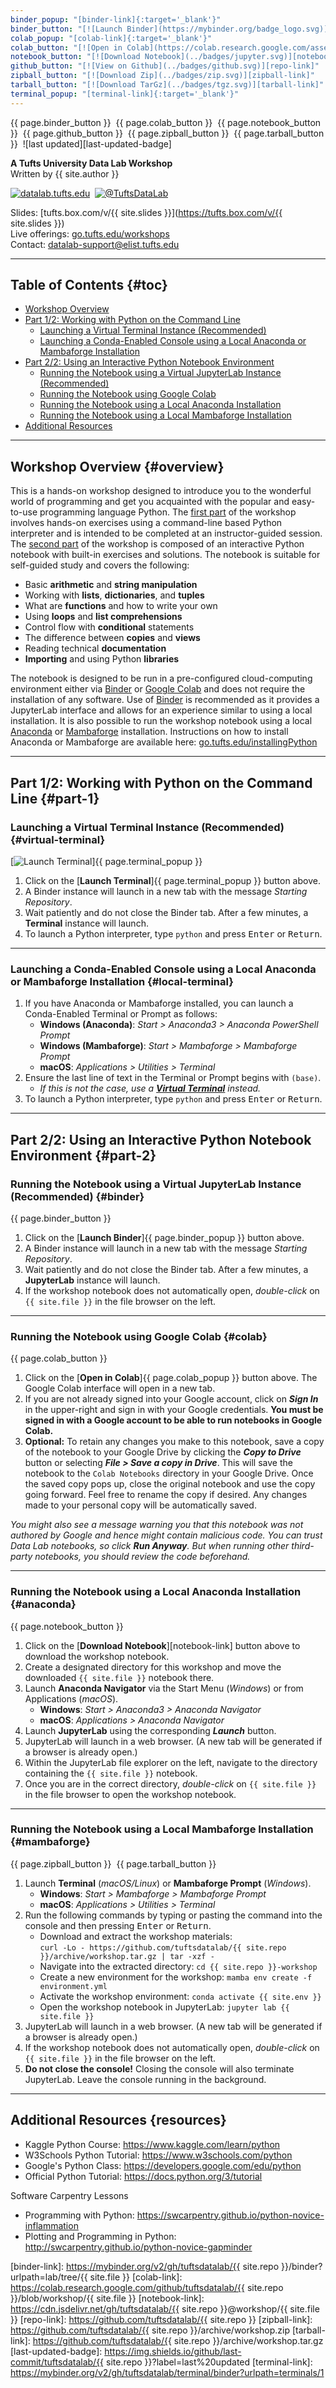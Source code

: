 ```yaml
---
binder_popup: "[binder-link]{:target='_blank'}"
binder_button: "[![Launch Binder](https://mybinder.org/badge_logo.svg)][binder-link]{:target='_blank'}"
colab_popup: "[colab-link]{:target='_blank'}"
colab_button: "[![Open in Colab](https://colab.research.google.com/assets/colab-badge.svg)][colab-link]{:target='_blank'}"
notebook_button: "[![Download Notebook](../badges/jupyter.svg)][notebook-link]"
github_button: "[![View on Github](../badges/github.svg)][repo-link]"
zipball_button: "[![Download Zip](../badges/zip.svg)][zipball-link]"
tarball_button: "[![Download TarGz](../badges/tgz.svg)][tarball-link]"
terminal_popup: "[terminal-link]{:target='_blank'}"
---
```


{{ page.binder_button }}&nbsp;
{{ page.colab_button }}&nbsp;
{{ page.notebook_button }}&nbsp;
{{ page.github_button }}&nbsp;
{{ page.zipball_button }}&nbsp;
{{ page.tarball_button }}&nbsp;
![last updated][last-updated-badge]

**A Tufts University Data Lab Workshop**\
Written by {{ site.author }}

[![datalab.tufts.edu](../badges/datalab.svg)](https://sites.tufts.edu/datalab)&nbsp;
[![@TuftsDataLab](../badges/twitter.svg)](https://twitter.com/intent/follow?screen_name=tuftsdatalab)

Slides: [tufts.box.com/v/{{ site.slides }}](https://tufts.box.com/v/{{ site.slides }})\
Live offerings: [go.tufts.edu/workshops](https://go.tufts.edu/workshops)\
Contact: <datalab-support@elist.tufts.edu>

---
## Table of Contents {#toc}

- [Workshop Overview](#overview)
- [Part 1/2: Working with Python on the Command Line](#part-1)
    - [Launching a Virtual Terminal Instance (Recommended)](#virtual-terminal)
    - [Launching a Conda-Enabled Console using a Local Anaconda or Mambaforge Installation](#local-terminal)
- [Part 2/2: Using an Interactive Python Notebook Environment](#part-2)
    - [Running the Notebook using a Virtual JupyterLab Instance (Recommended)](#binder)
    - [Running the Notebook using Google Colab](#colab)
    - [Running the Notebook using a Local Anaconda Installation](#anaconda)
    - [Running the Notebook using a Local Mambaforge Installation](#mambaforge)
- [Additional Resources](#resources)

---
## Workshop Overview {#overview}

This is a hands-on workshop designed to introduce you to the wonderful world of programming and get you acquainted with the popular and easy-to-use programming language Python. The [first part](#part-1) of the workshop involves hands-on exercises using a command-line based Python interpreter and is intended to be completed at an instructor-guided session. The [second part](#part-2) of the workshop is composed of an interactive Python notebook with built-in exercises and solutions. The notebook is suitable for self-guided study and covers the following:

- Basic **arithmetic** and **string manipulation**
- Working with **lists**, **dictionaries**, and **tuples**
- What are **functions** and how to write your own
- Using **loops** and **list comprehensions**
- Control flow with **conditional** statements
- The difference between **copies** and **views**
- Reading technical **documentation**
- **Importing** and using Python **libraries**

The notebook is designed to be run in a pre-configured cloud-computing environment either via [Binder](#binder) or [Google Colab](#colab) and does not require the installation of any software. Use of [Binder](#binder) is recommended as it provides a JupyterLab interface and allows for an experience similar to using a local installation. It is also possible to run the workshop notebook using a local [Anaconda](#anaconda) or [Mambaforge](#mambaforge) installation. Instructions on how to install Anaconda or Mambaforge are available here: [go.tufts.edu/installingPython](https://go.tufts.edu/installingPython)

---
## Part 1/2: Working with Python on the Command Line {#part-1}

### Launching a Virtual Terminal Instance (Recommended) {#virtual-terminal}

[![Launch Terminal](../badges/terminal.svg)]{{ page.terminal_popup }}

1. Click on the [**Launch Terminal**]{{ page.terminal_popup }} button above.
2. A Binder instance will launch in a new tab with the message *Starting Repository*.
3. Wait patiently and do not close the Binder tab. After a few minutes, a **Terminal** instance will launch.
4. To launch a Python interpreter, type `python` and press <kbd>Enter</kbd> or <kbd>Return</kbd>.

---
### Launching a Conda-Enabled Console using a Local Anaconda or Mambaforge Installation {#local-terminal}

1. If you have Anaconda or Mambaforge installed, you can launch a Conda-Enabled Terminal or Prompt as follows:
    - **Windows (Anaconda)**: *Start > Anaconda3 > Anaconda PowerShell Prompt*
    - **Windows (Mambaforge)**: *Start > Mambaforge > Mambaforge Prompt*
    - **macOS**: *Applications > Utilities > Terminal*
2. Ensure the last line of text in the Terminal or Prompt begins with `(base)`.
    - *If this is not the case, use a [__Virtual Terminal__](#virtual-terminal) instead.*
3. To launch a Python interpreter, type `python` and press <kbd>Enter</kbd> or <kbd>Return</kbd>.

---
## Part 2/2: Using an Interactive Python Notebook Environment {#part-2}

### Running the Notebook using a Virtual JupyterLab Instance (Recommended) {#binder}

{{ page.binder_button }}

1. Click on the [**Launch Binder**]{{ page.binder_popup }} button above.
2. A Binder instance will launch in a new tab with the message *Starting Repository*.
3. Wait patiently and do not close the Binder tab. After a few minutes, a **JupyterLab** instance will launch.
4. If the workshop notebook does not automatically open, *double-click* on `{{ site.file }}` in the file browser on the left.

---
### Running the Notebook using Google Colab {#colab}

{{ page.colab_button }}

1. Click on the [**Open in Colab**]{{ page.colab_popup }} button above. The Google Colab interface will open in a new tab.
2. If you are not already signed into your Google account, click on ***Sign In*** in the upper-right and sign in with your Google credentials. **You must be signed in with a Google account to be able to run notebooks in Google Colab.**
3. **Optional:** To retain any changes you make to this notebook, save a copy of the notebook to your Google Drive by clicking the ***Copy to Drive*** button or selecting ***File > Save a copy in Drive***. This will save the notebook to the `Colab Notebooks` directory in your Google Drive. Once the saved copy pops up, close the original notebook and use the copy going forward. Feel free to rename the copy if desired. Any changes made to your personal copy will be automatically saved.

*You might also see a message warning you that this notebook was not authored by Google and hence might contain malicious code. You can trust Data Lab notebooks, so click __Run Anyway__. But when running other third-party notebooks, you should review the code beforehand.*

---
### Running the Notebook using a Local Anaconda Installation {#anaconda}

{{ page.notebook_button }}

1. Click on the [**Download Notebook**][notebook-link] button above to download the workshop notebook.
2. Create a designated directory for this workshop and move the downloaded `{{ site.file }}` notebook there.
3. Launch **Anaconda Navigator** via the Start Menu (*Windows*) or from Applications (*macOS*).
    - **Windows**: *Start > Anaconda3 > Anaconda Navigator*
    - **macOS**: *Applications > Anaconda Navigator*
4. Launch **JupyterLab** using the corresponding ***Launch*** button.
5. JupyterLab will launch in a web browser. (A new tab will be generated if a browser is already open.)
6. Within the JupyterLab file explorer on the left, navigate to the directory containing the `{{ site.file }}` notebook.
7. Once you are in the correct directory, *double-click* on `{{ site.file }}` in the file browser to open the workshop notebook.

---
### Running the Notebook using a Local Mambaforge Installation {#mambaforge}

{{ page.zipball_button }}&nbsp;
{{ page.tarball_button }}

1. Launch **Terminal** (*macOS/Linux*) or **Mambaforge Prompt** (*Windows*).
    - **Windows**: *Start > Mambaforge > Mambaforge Prompt*
    - **macOS**: *Applications > Utilities > Terminal*
2. Run the following commands by typing or pasting the command into the console and then pressing <kbd>Enter</kbd> or <kbd>Return</kbd>.
    - Download and extract the workshop materials:\
      `curl -Lo - https://github.com/tuftsdatalab/{{ site.repo }}/archive/workshop.tar.gz | tar -xzf -`
    - Navigate into the extracted directory: `cd {{ site.repo }}-workshop`
    - Create a new environment for the workshop: `mamba env create -f environment.yml`
    - Activate the workshop environment: `conda activate {{ site.env }}`
    - Open the workshop notebook in JupyterLab: `jupyter lab {{ site.file }}`
3. JupyterLab will launch in a web browser. (A new tab will be generated if a browser is already open.)
4. If the workshop notebook does not automatically open, *double-click* on `{{ site.file }}` in the file browser on the left.
5. **Do not close the console!** Closing the console will also terminate JupyterLab. Leave the console running in the background.

---
## Additional Resources {resources}

- Kaggle Python Course: <https://www.kaggle.com/learn/python>
- W3Schools Python Tutorial: <https://www.w3schools.com/python>
- Google's Python Class: <https://developers.google.com/edu/python>
- Official Python Tutorial: <https://docs.python.org/3/tutorial>

Software Carpentry Lessons
- Programming with Python: <https://swcarpentry.github.io/python-novice-inflammation>
- Plotting and Programming in Python: <http://swcarpentry.github.io/python-novice-gapminder>


[binder-link]: https://mybinder.org/v2/gh/tuftsdatalab/{{ site.repo }}/binder?urlpath=lab/tree/{{ site.file }}
[colab-link]: https://colab.research.google.com/github/tuftsdatalab/{{ site.repo }}/blob/workshop/{{ site.file }}
[notebook-link]: https://cdn.jsdelivr.net/gh/tuftsdatalab/{{ site.repo }}@workshop/{{ site.file }}
[repo-link]: https://github.com/tuftsdatalab/{{ site.repo }}
[zipball-link]: https://github.com/tuftsdatalab/{{ site.repo }}/archive/workshop.zip
[tarball-link]: https://github.com/tuftsdatalab/{{ site.repo }}/archive/workshop.tar.gz
[last-updated-badge]: https://img.shields.io/github/last-commit/tuftsdatalab/{{ site.repo }}?label=last%20updated
[terminal-link]: https://mybinder.org/v2/gh/tuftsdatalab/terminal/binder?urlpath=terminals/1
